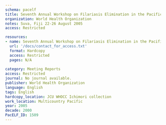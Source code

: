 ```yaml
---
schema: pacelf
title: Seventh Annual Workshop on Filariasis Elimination in the Pacific
organization: World Health Organization
notes: Suva, Fiji 22-26 August 2005
access: Restricted

resources:
- name: Seventh Annual Workshop on Filariasis Elimination in the Pacific
  url: '/docs/contact_for_access.txt'
  format: Hardcopy
  access: Restricted
  pages: N/A
 
category: Meeting Reports
access: Restricted
journal: No journal available.
publisher: World Health Organization
language: English 
tags: English 
hardcopy_location: JCU WHOCC Ichimori collection
work_location: Multicountry Pacific
year: 2005
decade: 2000
PacELF_ID: 1509
---
```

